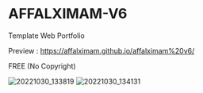 # AFFALXIMAM-V6
Template Web Portfolio

Preview : 
https://affalximam.github.io/affalximam%20v6/

FREE (No Copyright)

![20221030_133819](https://user-images.githubusercontent.com/62225185/198885324-739944d4-0ca1-477d-aa94-995f1c1d7f9d.jpg)
![20221030_134131](https://user-images.githubusercontent.com/62225185/198885330-8eeeff0d-9a3d-4af1-b699-bbf4613cf075.jpg)
